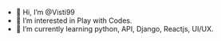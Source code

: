 - 👋 Hi, I’m @Visti99
- 👀 I’m interested in Play with Codes.
- 🌱 I’m currently learning python, API, Django, Reactjs, UI/UX.  

<!---
Visti99/Visti99 is a ✨ special ✨ repository because its `README.md` (this file) appears on your GitHub profile.
You can click the Preview link to take a look at your changes.
--->
